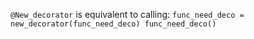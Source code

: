 `@New_decorator` is equivalent to calling:
`func_need_deco = new_decorator(func_need_deco)
func_need_deco()`
